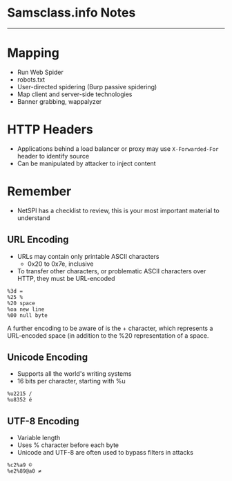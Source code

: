 # Samsclass.info Notes
---

# Mapping
- Run Web Spider
- robots.txt
- User-directed spidering (Burp passive spidering)
- Map client and server-side technologies
- Banner grabbing, wappalyzer

# HTTP Headers
- Applications behind a load balancer or proxy may use `X-Forwarded-For` header to identify source
- Can be manipulated by attacker to inject content


 
# Remember
- NetSPI has a checklist to review, this is your most important material to understand

## URL Encoding
- URLs may contain only printable ASCII characters
  - 0x20 to 0x7e, inclusive
- To transfer other characters, or problematic ASCII characters over HTTP, they must be URL-encoded
```
%3d =
%25 %
%20 space
%oa new line
%00 null byte
```

A further encoding to be aware of is the + character, which represents a URL-encoded space (in addition to the %20 representation of a space.



## Unicode Encoding
- Supports all the world's writing systems
- 16 bits per character, starting with %u

```
%u2215 /
%u8352 é
```

## UTF-8 Encoding
- Variable length
- Uses % character before each byte
- Unicode and UTF-8 are often used to bypass filters in attacks

```
%c2%a9 ©
%e2%89@a0 ≠
```
